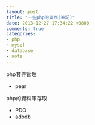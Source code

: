 ```yaml
---
layout: post
title: "一些php的東西(筆記)"
date: 2013-12-27 17:34:22 +0800
comments: true
categories: 
- php
- mysql
- database
- note
---
```


php套件管理

* pear

php的資料庫存取

* PDO
* adodb

